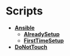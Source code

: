 <!-- generated by markdown-notes-tree -->

# Scripts

<!-- optional markdown-notes-tree directory description starts here -->

<!-- optional markdown-notes-tree directory description ends here -->

- [**Ansible**](Ansible)
  - [**AlreadySetup**](Ansible/AlreadySetup)
  - [**FirstTimeSetup**](Ansible/FirstTimeSetup)
- [**DoNotTouch**](DoNotTouch)
